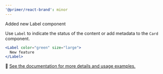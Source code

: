 ```yaml
---
'@primer/react-brand': minor
---
```


Added new Label component

Use `Label` to indicate the status of the content or add metadata to the `Card` component.

```jsx
<Label color="green" size="large">
  New feature
</Label>
```

:link: [See the documentation for more details and usage examples.](https://primer.style/brand/components/Label)
